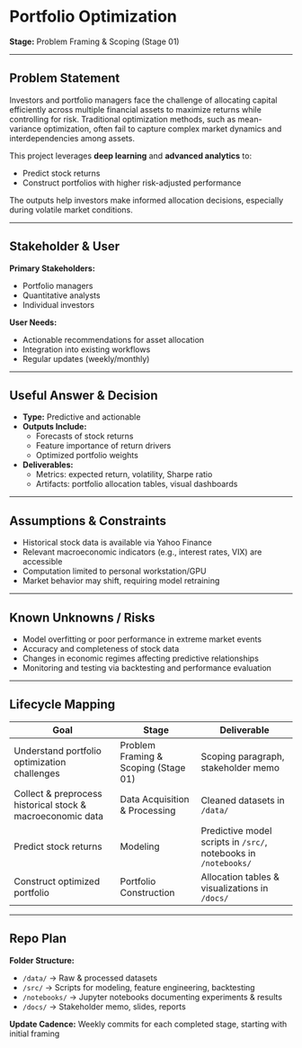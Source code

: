 # Portfolio Optimization
**Stage:** Problem Framing & Scoping (Stage 01)

---

## Problem Statement
Investors and portfolio managers face the challenge of allocating capital efficiently across multiple financial assets to maximize returns while controlling for risk. Traditional optimization methods, such as mean-variance optimization, often fail to capture complex market dynamics and interdependencies among assets.

This project leverages **deep learning** and **advanced analytics** to:
- Predict stock returns
- Construct portfolios with higher risk-adjusted performance

The outputs help investors make informed allocation decisions, especially during volatile market conditions.

---

## Stakeholder & User
**Primary Stakeholders:**
- Portfolio managers
- Quantitative analysts
- Individual investors

**User Needs:**
- Actionable recommendations for asset allocation
- Integration into existing workflows
- Regular updates (weekly/monthly)

---

## Useful Answer & Decision
- **Type:** Predictive and actionable
- **Outputs Include:**
  - Forecasts of stock returns
  - Feature importance of return drivers
  - Optimized portfolio weights
- **Deliverables:**
  - Metrics: expected return, volatility, Sharpe ratio
  - Artifacts: portfolio allocation tables, visual dashboards

---

## Assumptions & Constraints
- Historical stock data is available via Yahoo Finance
- Relevant macroeconomic indicators (e.g., interest rates, VIX) are accessible
- Computation limited to personal workstation/GPU
- Market behavior may shift, requiring model retraining

---

## Known Unknowns / Risks
- Model overfitting or poor performance in extreme market events
- Accuracy and completeness of stock data
- Changes in economic regimes affecting predictive relationships
- Monitoring and testing via backtesting and performance evaluation

---

## Lifecycle Mapping

| Goal | Stage | Deliverable |
|------|-------|------------|
| Understand portfolio optimization challenges | Problem Framing & Scoping (Stage 01) | Scoping paragraph, stakeholder memo |
| Collect & preprocess historical stock & macroeconomic data | Data Acquisition & Processing | Cleaned datasets in `/data/` |
| Predict stock returns | Modeling | Predictive model scripts in `/src/`, notebooks in `/notebooks/` |
| Construct optimized portfolio | Portfolio Construction | Allocation tables & visualizations in `/docs/` |

---

## Repo Plan
**Folder Structure:**
- `/data/` → Raw & processed datasets
- `/src/` → Scripts for modeling, feature engineering, backtesting
- `/notebooks/` → Jupyter notebooks documenting experiments & results
- `/docs/` → Stakeholder memo, slides, reports

**Update Cadence:** Weekly commits for each completed stage, starting with initial framing
